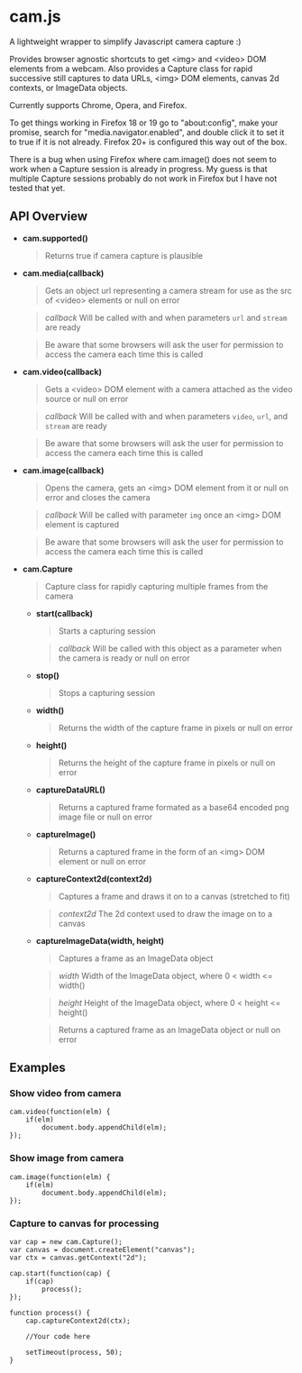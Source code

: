 # cam.js

A lightweight wrapper to simplify Javascript camera capture :)

Provides browser agnostic shortcuts to get &lt;img&gt; and &lt;video&gt; DOM elements from a webcam.
Also provides a Capture class for rapid successive still captures to data URLs, &lt;img&gt; DOM elements, canvas 2d contexts, or ImageData objects.

Currently supports Chrome, Opera, and Firefox.

To get things working in Firefox 18 or 19 go to "about:config", make your promise, search for "media.navigator.enabled", and double click it to set it to true if it is not already. Firefox 20+ is configured this way out of the box.

There is a bug when using Firefox where cam.image() does not seem to work when a Capture session is already in progress. My guess is that multiple Capture sessions probably do not work in Firefox but I have not tested that yet.

## API Overview

* __cam.supported()__

  > Returns true if camera capture is plausible
  
* __cam.media(callback)__

  > Gets an object url representing a camera stream for use as the src of &lt;video&gt; elements or null on error
  
  > *callback* Will be called with and when parameters `url` and `stream` are ready
  
  > Be aware that some browsers will ask the user for permission to access the camera each time this is called
  
* __cam.video(callback)__

  > Gets a &lt;video&gt; DOM element with a camera attached as the video source or null on error
  
  > *callback* Will be called with and when parameters `video`, `url`, and `stream` are ready
  
  > Be aware that some browsers will ask the user for permission to access the camera each time this is called

* __cam.image(callback)__

  > Opens the camera, gets an &lt;img&gt; DOM element from it or null on error and closes the camera
  
  > *callback* Will be called with parameter `img` once an &lt;img&gt; DOM element is captured
  
  > Be aware that some browsers will ask the user for permission to access the camera each time this is called

* __cam.Capture__

  > Capture class for rapidly capturing multiple frames from the camera
  
  * __start(callback)__
  
    > Starts a capturing session
    
    > *callback* Will be called with this object as a parameter when the camera is ready or null on error
    
  * __stop()__
  
    > Stops a capturing session
    
  * __width()__
  
    > Returns the width of the capture frame in pixels or null on error
    
  * __height()__
  
    > Returns the height of the capture frame in pixels or null on error
    
  * __captureDataURL()__
  
    > Returns a captured frame formated as a base64 encoded png image file or null on error
    
  * __captureImage()__

    > Returns a captured frame in the form of an &lt;img&gt; DOM element or null on error
    
  * __captureContext2d(context2d)__
  
    > Captures a frame and draws it on to a canvas (stretched to fit)
    
    > *context2d* The 2d context used to draw the image on to a canvas
    
  * __captureImageData(width, height)__

    > Captures a frame as an ImageData object
    
    > *width* Width of the ImageData object, where 0 < width <= width()
    
    > *height* Height of the ImageData object, where 0 < height <= height()
    
    > Returns a captured frame as an ImageData object or null on error


## Examples

### Show video from camera

    cam.video(function(elm) {
        if(elm)
            document.body.appendChild(elm);
    });

### Show image from camera

    cam.image(function(elm) {
        if(elm)
            document.body.appendChild(elm);
    });

### Capture to canvas for processing

    var cap = new cam.Capture();
    var canvas = document.createElement("canvas");
    var ctx = canvas.getContext("2d");
    
    cap.start(function(cap) {
        if(cap)
            process();
    });
    
    function process() {
        cap.captureContext2d(ctx);
        
        //Your code here
        
        setTimeout(process, 50);
    }
